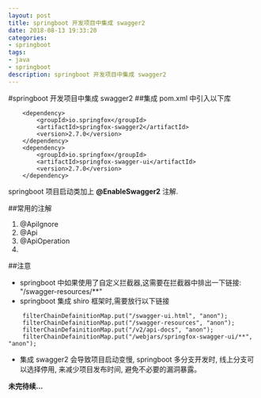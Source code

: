 ```yaml
---
layout: post
title: springboot 开发项目中集成 swagger2
date: 2018-08-13 19:33:20
categories:
- springboot
tags:
- java
- springboot
description: springboot 开发项目中集成 swagger2
---
```

#springboot 开发项目中集成 swagger2
##集成
pom.xml 中引入以下库
```
    <dependency>
        <groupId>io.springfox</groupId>
        <artifactId>springfox-swagger2</artifactId>
        <version>2.7.0</version>
    </dependency>
    <dependency>
        <groupId>io.springfox</groupId>
        <artifactId>springfox-swagger-ui</artifactId>
        <version>2.7.0</version>
    </dependency>
```
springboot 项目启动类加上 **@EnableSwagger2** 注解.

##常用的注解
1. @ApiIgnore
2. @Api
3. @ApiOperation
4. 

##注意
- springboot 中如果使用了自定义拦截器,这需要在拦截器中排出一下链接: "/swagger-resources/**"
- springboot 集成 shiro 框架时,需要放行以下链接
```
    filterChainDefainitionMap.put("/swagger-ui.html", "anon");
    filterChainDefainitionMap.put("/swagger-resources", "anon");
    filterChainDefainitionMap.put("/v2/api-docs", "anon");
    filterChainDefainitionMap.put("/webjars/springfox-swagger-ui/**", "anon");
```
- 集成 swagger2 会导致项目启动变慢, springboot 多分支开发时, 线上分支可以选择停用, 来减少项目发布时间,
避免不必要的漏洞暴露。


**未完待续...**

